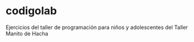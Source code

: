 # codigolab
Ejercicios del taller de programación para niños y adolescentes del Taller Manito de Hacha

